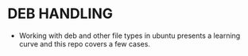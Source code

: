 # DEB HANDLING
- Working with deb and other file types in ubuntu presents a learning curve and this repo covers a few cases.
